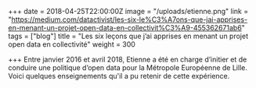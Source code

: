 +++
date = 2018-04-25T22:00:00Z
image = "/uploads/etienne.png"
link = "https://medium.com/datactivist/les-six-le%C3%A7ons-que-jai-apprises-en-menant-un-projet-open-data-en-collectivit%C3%A9-455362671ab6"
tags = ["blog"]
title = "Les six leçons que j’ai apprises en menant un projet open data en collectivité"
weight = 300

+++
Entre janvier 2016 et avril 2018, Etienne a été en charge d’initier et de conduire une politique d’open data pour la Métropole Européenne de Lille. Voici quelques enseignements qu'il a pu retenir de cette expérience. 